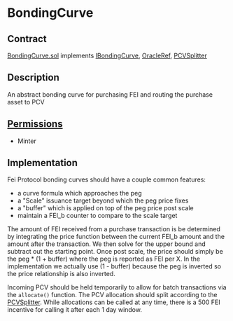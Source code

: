 # BondingCurve

## Contract

[BondingCurve.sol](https://github.com/fei-protocol/fei-protocol-core/blob/master/contracts/bondingcurve/BondingCurve.sol) implements [IBondingCurve](https://github.com/fei-protocol/fei-protocol-core/wiki/IBondingCurve), [OracleRef](https://github.com/fei-protocol/fei-protocol-core/wiki/OracleRef), [PCVSplitter](https://github.com/fei-protocol/fei-protocol-core/wiki/PCVSplitter)

## Description

An abstract bonding curve for purchasing FEI and routing the purchase asset to PCV

## [Permissions](https://github.com/fei-protocol/fei-protocol-core/wiki/Permissions)

* Minter

## Implementation

Fei Protocol bonding curves should have a couple common features:

* a curve formula which approaches the peg
* a "Scale" issuance target beyond which the peg price fixes
* a "buffer" which is applied on top of the peg price post scale
* maintain a FEI\_b counter to compare to the scale target

The amount of FEI received from a purchase transaction is be determined by integrating the price function between the current FEI\_b amount and the amount after the transaction. We then solve for the upper bound and subtract out the starting point. Once post scale, the price should simply be the peg \* \(1 + buffer\) where the peg is reported as FEI per X. In the implementation we actually use \(1 - buffer\) because the peg is inverted so the price relationship is also inverted.

Incoming PCV should be held temporarily to allow for batch transactions via the `allocate()` function. The PCV allocation should split according to the [PCVSplitter](https://github.com/fei-protocol/fei-protocol-core/wiki/PCVSplitter). While allocations can be called at any time, there is a 500 FEI incentive for calling it after each 1 day window.

